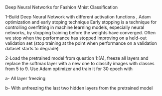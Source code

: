
Deep Neural Networks for Fashion Mnist Classification

1-Build Deep Neural Network with different activation functions , Adam optimization and early stoping technique
Early stopping is a technique for controlling overfitting in machine learning models, especially neural networks, by stopping training before the weights have converged. Often we stop when the performance has stopped improving on a held-out validation set (stop training at the point when performance on a validation dataset starts to degrade)


2-Load the pretrained model from question 1:(A), freeze all layers and replace the softmax layer with a new one to classify images with classes from 5 to 9. Use Adam optimizer and train it for 30 epoch with

a- All layer freezing

b- With unfreezing the last two hidden layers from the pretrained model
